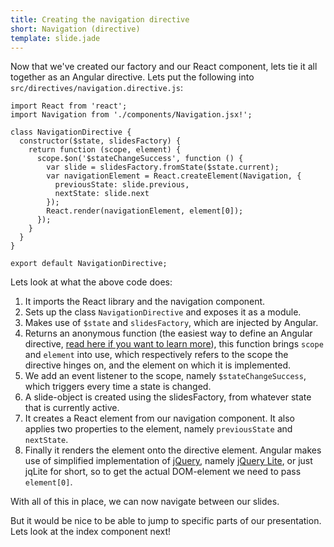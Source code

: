 ```yaml
---
title: Creating the navigation directive
short: Navigation (directive)
template: slide.jade
---
```


Now that we've created our factory and our React component, lets tie it all together as an Angular directive. Lets put the following into ```src/directives/navigation.directive.js```:

    import React from 'react';
    import Navigation from './components/Navigation.jsx!';

    class NavigationDirective {
      constructor($state, slidesFactory) {
        return function (scope, element) {
          scope.$on('$stateChangeSuccess', function () {
            var slide = slidesFactory.fromState($state.current);
            var navigationElement = React.createElement(Navigation, {
              previousState: slide.previous,
              nextState: slide.next
            });
            React.render(navigationElement, element[0]);
          });
        }
      }
    }

    export default NavigationDirective;

Lets look at what the above code does:

1. It imports the React library and the navigation component.
2. Sets up the class ```NavigationDirective``` and exposes it as a module.
3. Makes use of ```$state``` and ```slidesFactory```, which are injected by Angular.
4. Returns an anonymous function (the easiest way to define an Angular directive, [read here if you want to learn more](https://docs.angularjs.org/guide/directive)), this function brings ```scope``` and ```element``` into use, which respectively refers to the scope the directive hinges on, and the element on which it is implemented.
5. We add an event listener to the scope, namely ```$stateChangeSuccess```, which triggers every time a state is changed.
6. A slide-object is created using the slidesFactory, from whatever state that is currently active.
7. It creates a React element from our navigation component. It also applies two properties to the element, namely ```previousState``` and ```nextState```.
8. Finally it renders the element onto the directive element. Angular makes use of simplified implementation of [jQuery](http://jquery.com/), namely [jQuery Lite](https://docs.angularjs.org/api/ng/function/angular.element), or just jqLite for short, so to get the actual DOM-element we need to pass ```element[0]```.

With all of this in place, we can now navigate between our slides.

But it would be nice to be able to jump to specific parts of our presentation. Lets look at the index component next!